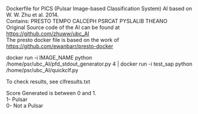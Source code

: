 Dockerfile for PICS (Pulsar Image-based Classification System) AI based on W. W. Zhu et al. 2014. \
Contains: PRESTO TEMPO CALCEPH PSRCAT PYSLALIB THEANO \
Original Source code of the AI can be found at https://github.com/zhuww/ubc_AI \
The presto docker file is based on the work of https://github.com/ewanbarr/presto-docker



docker run -i IMAGE_NAME python /home/psr/ubc_AI/pfd_stdout_generator.py 4 | docker run -i test_sap python /home/psr/ubc_AI/quickclf.py

To check results, see clfresults.txt 

Score Generated is between 0 and 1. \
1- Pulsar \
0- Not a Pulsar 


